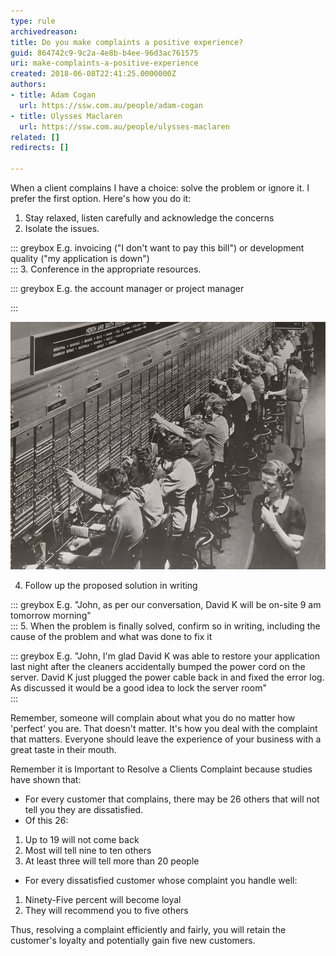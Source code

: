 ```yaml
---
type: rule
archivedreason: 
title: Do you make complaints a positive experience?
guid: 864742c9-9c2a-4e8b-b4ee-96d3ac761575
uri: make-complaints-a-positive-experience
created: 2018-06-08T22:41:25.0000000Z
authors:
- title: Adam Cogan
  url: https://ssw.com.au/people/adam-cogan
- title: Ulysses Maclaren
  url: https://ssw.com.au/people/ulysses-maclaren
related: []
redirects: []

---
```


When a client complains I have a choice: solve the problem or ignore it. I prefer the first option. Here's how you do it:

<!--endintro-->

1. Stay relaxed, listen carefully and acknowledge the concerns
2. Isolate the issues.


::: greybox
E.g. invoicing ("I don't want to pay this bill") or development quality ("my application is down")  
:::
3. Conference in the appropriate resources.


::: greybox
E.g. the account manager or project manager

:::

![Figure: Conference in another person to solve the problem - it's a lot easier than it used to be](old-phone-connection.jpg)  

4. Follow up the proposed solution in writing


::: greybox
E.g. "John, as per our conversation, David K will be on-site 9 am tomorrow morning"  
:::
5. When the problem is finally solved, confirm so in writing, including the cause of the problem and what was done to fix it
   

::: greybox
E.g. "John, I'm glad David K was able to restore your application last night after the cleaners accidentally bumped the power cord on the server. David K just plugged the power cable back in and fixed the error log. As discussed it would be a good idea to lock the server room"  
:::


Remember, someone will complain about what you do no matter how 'perfect' you are. That doesn't matter. It's how you deal with the complaint that matters. Everyone should leave the experience of your business with a great taste in their mouth.

Remember it is Important to Resolve a Clients Complaint because studies have shown that:

* For every customer that complains, there may be 26 others that will not tell you they are dissatisfied.
* Of this 26:


1. Up to 19 will not come back
2. Most will tell nine to ten others
3. At least three will tell more than 20 people


* For every dissatisfied customer whose complaint you handle well:


1. Ninety-Five percent will become loyal
2. They will recommend you to five others

Thus, resolving a complaint efficiently and fairly, you will retain the customer's loyalty and potentially gain five new customers.
